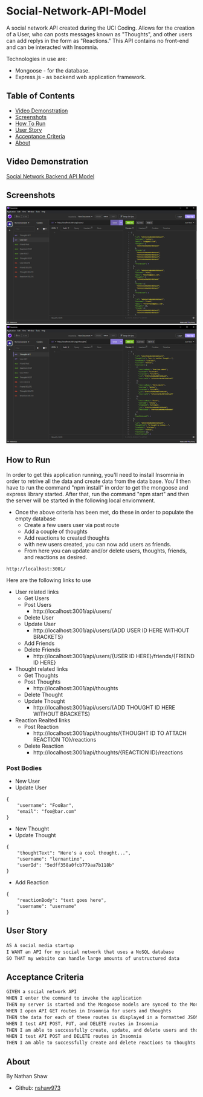 # Social-Network-API-Model
A social network API created during the UCI Coding.
Allows for the creation of a User, who can posts messages known as "Thoughts", and other users can add replys in the form as "Reactions."
This API contains no front-end and can be interacted with Insomnia.

Technologies in use are:
- Mongoose - for the database.
- Express.js - as backend web application framework.

## Table of Contents

- [Video Demonstration](#video-demonstration)
- [Screenshots](#screenshots)
- [How To Run](#how-to-run)
- [User Story](#user-story)
- [Acceptance Criteria](#acceptance-criteria)
- [About](#about)

## Video Demonstration

[Social Network Backend API Model](https://drive.google.com/file/d/1p8wq2StcBfobocv8wBX5VNUiC1k-T4AF/view)

## Screenshots

![Get Users](./images/get-users.PNG)
![Get Thoughts](./images/get-thoughts.PNG)

## How to Run

In order to get this application running, you'll need to install Insomnia in order to retrive all the data and create data from the data base.
You'll then have to run the command "npm install" in order to get the mongoose and express library started.
After that, run the command "npm start" and then the server will be started in the following local enviornment.

- Once the above criteria has been met, do these in order to populate the empty database
    - Create a few users user via post route
    - Add a couple of thoughts
    - Add reactions to created thoughts
    - with new users created, you can now add users as friends.
    - From here you can update and/or delete users, thoughts, friends, and reactions as desired.

```
http://localhost:3001/
```
Here are the following links to use
- User related links
    - Get Users
    - Post Users
        - http://localhost:3001/api/users/
    - Delete User
    - Update User
        - http://localhost:3001/api/users/{ADD USER ID HERE WITHOUT BRACKETS}
    - Add Friends
    - Delete Friends
        - http://localhost:3001/api/users/{USER ID HERE}/friends/{FRIEND ID HERE}
- Thought related links
    - Get Thoughts
    - Post Thoughts
        - http://localhost:3001/api/thoughts
    - Delete Thought
    - Update Thought
        - http://localhost:3001/api/users/{ADD THOUGHT ID HERE WITHOUT BRACKETS}
- Reaction Realted links
    - Post Reaction
        - http://localhost:3001/api/thoughts/{THOUGHT ID TO ATTACH REACTION TO}/reactions
    - Delete Reaction 
        - http://localhost:3001/api/thoughts/{REACTION ID}/reactions
### Post Bodies

- New User
- Update User
```
{
    "username": "FooBar",
    "email": "foo@bar.com"
} 
```
- New Thought
- Update Thought
```
{
    "thoughtText": "Here's a cool thought...",
    "username": "lernantino",
    "userId": "5edff358a0fcb779aa7b118b"
}
```
- Add Reaction
```
{
    "reactionBody": "text goes here", 
    "username": "username"
}
```
## User Story

```md
AS A social media startup
I WANT an API for my social network that uses a NoSQL database
SO THAT my website can handle large amounts of unstructured data
```

## Acceptance Criteria

```md
GIVEN a social network API
WHEN I enter the command to invoke the application
THEN my server is started and the Mongoose models are synced to the MongoDB database
WHEN I open API GET routes in Insomnia for users and thoughts
THEN the data for each of these routes is displayed in a formatted JSON
WHEN I test API POST, PUT, and DELETE routes in Insomnia
THEN I am able to successfully create, update, and delete users and thoughts in my database
WHEN I test API POST and DELETE routes in Insomnia
THEN I am able to successfully create and delete reactions to thoughts and add and remove friends to a user’s friend list
```

## About

By Nathan Shaw
- Github: [nshaw973](https://github.com/nshaw973)